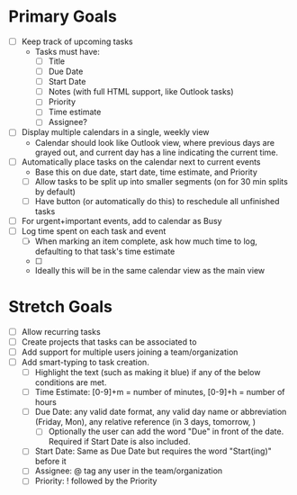 # Primary Goals
- [ ] Keep track of upcoming tasks
  - Tasks must have:
    - [ ] Title
    - [ ] Due Date
    - [ ] Start Date
    - [ ] Notes (with full HTML support, like Outlook tasks)
    - [ ] Priority
    - [ ] Time estimate
    - [ ] Assignee?
- [ ] Display multiple calendars in a single, weekly view
  - Calendar should look like Outlook view, where previous days are grayed out, and current day has a line indicating the current time.
- [ ] Automatically place tasks on the calendar next to current events
  - Base this on due date, start date, time estimate, and Priority
  - [ ] Allow tasks to be split up into smaller segments (on for 30 min splits by default)
  - [ ] Have button (or automatically do this) to reschedule all unfinished tasks
- [ ] For urgent+important events, add to calendar as Busy
- [ ] Log time spent on each task and event
  - [ ] When marking an item complete, ask how much time to log, defaulting to that task's time estimate
  - [ ] 
  - Ideally this will be in the same calendar view as the main view

# Stretch Goals
- [ ] Allow recurring tasks
- [ ] Create projects that tasks can be associated to
- [ ] Add support for multiple users joining a team/organization
- [ ] Add smart-typing to task creation.
  - [ ] Highlight the text (such as making it blue) if any of the below conditions are met.
  - [ ] Time Estimate: [0-9]+m = number of minutes, [0-9]+h = number of hours
  - [ ] Due Date: any valid date format, any valid day name or abbreviation (Friday, Mon), any relative reference (in 3 days, tomorrow, )
    - [ ] Optionally the user can add the word "Due" in front of the date. Required if Start Date is also included.
  - [ ] Start Date: Same as Due Date but requires the word "Start(ing)" before it
  - [ ] Assignee: @ tag any user in the team/organization
  - [ ] Priority: ! followed by the Priority